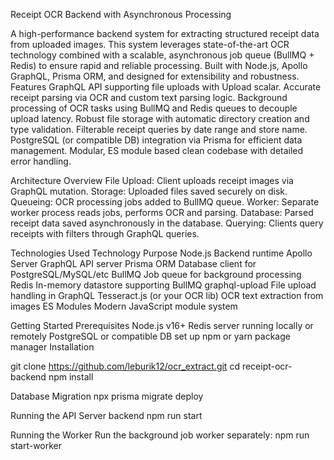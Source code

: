Receipt OCR Backend with Asynchronous Processing

A high-performance backend system for extracting structured receipt data from uploaded images. This system leverages state-of-the-art OCR technology combined with a scalable, asynchronous job queue (BullMQ + Redis) to ensure rapid and reliable processing. Built with Node.js, Apollo GraphQL, Prisma ORM, and designed for extensibility and robustness.
Features
    GraphQL API supporting file uploads with Upload scalar.
    Accurate receipt parsing via OCR and custom text parsing logic.
    Background processing of OCR tasks using BullMQ and Redis queues to decouple upload latency.
    Robust file storage with automatic directory creation and type validation.
    Filterable receipt queries by date range and store name.
    PostgreSQL (or compatible DB) integration via Prisma for efficient data management.
    Modular, ES module based clean codebase with detailed error handling.

Architecture Overview
    File Upload: Client uploads receipt images via GraphQL mutation.
    Storage: Uploaded files saved securely on disk.
    Queueing: OCR processing jobs added to BullMQ queue.
    Worker: Separate worker process reads jobs, performs OCR and parsing.
    Database: Parsed receipt data saved asynchronously in the database.
    Querying: Clients query receipts with filters through GraphQL queries.

Technologies Used
Technology	Purpose
Node.js	Backend runtime
Apollo Server	GraphQL API server
Prisma ORM	Database client for PostgreSQL/MySQL/etc
BullMQ	Job queue for background processing
Redis	In-memory datastore supporting BullMQ
graphql-upload	File upload handling in GraphQL
Tesseract.js (or your OCR lib)	OCR text extraction from images
ES Modules	Modern JavaScript module system

Getting Started
Prerequisites
    Node.js v16+
    Redis server running locally or remotely
    PostgreSQL or compatible DB set up
    npm or yarn package manager
Installation

git clone https://github.com/leburik12/ocr_extract.git
cd receipt-ocr-backend
npm install

Database Migration
npx prisma migrate deploy

Running the API Server backend
npm run start

Running the Worker
Run the background job worker separately:
npm run start-worker


